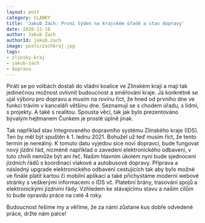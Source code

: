 ```yaml
---
layout: post
category: CLANKY
title: 'Jakub Zach: První týden na krajském úřadě a stav dopravy'
date: 2020-11-18
author: Jakub Zach
authorId: jakub.zach
image: posts/zachkraj.jpg
tags: 
- zlinsky-kraj
- jakub-zach
- doprava
---
```

Piráti se po volbách dostali do vládní koalice ve Zlínském kraji a mají tak jedinečnou možnost ovlivnit budoucnost a směřování kraje. Já konkrétně se ujal výboru pro dopravu a musím na rovinu říct, že hned od prvního dne ve funkci trávím v kanceláři většinu dne. Seznamuji se s chodem úřadu, s lidmi, s projekty. A také s realitou. Spousta věcí, tak jak bylo prezentováno bývalým hejtmanem Čunkem je prostě úplně jinak. 

Tak například stav Integrovaného dopravního systému Zlínského kraje (IDS). Ten by měl být spuštěn k 1. lednu 2021. Bohužel už teď musím říct, že tento termín je nereálný. K tomuto datu vyjedou sice noví dopravci, bude fungovat nový jízdní řád, nicméně například o zavedení elektronického odbavení, v tuto chvíli nemůže být ani řeč. Našim hlavním úkolem nyní bude sjednocení jízdních řádů s koordinací vlakové a autobusové dopravy. Příprava a následný upgrade elektronického odbavení cestujících tak aby bylo možné ve finále platit kartou či mobilní aplikací a také přichystáme moderní webové stránky s veškerými informacemi o IDS vč. Platební brány, trasování spojů a elektronickými jízdními řády. Vzhledem ke stávajícímu stavu a našim cílům to bude opravdu práce na celé 4 roky.  

Budoucnost řešíme my a věříme, že za námi zůstane kus dobře odvedené práce, držte nám palce!
